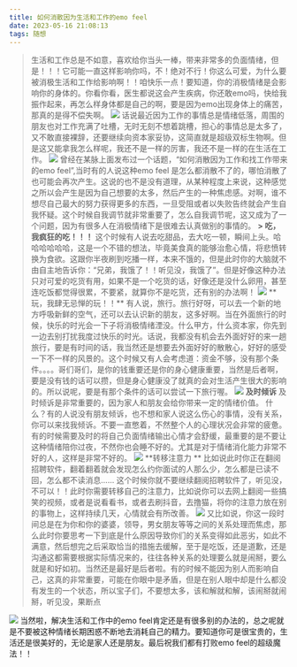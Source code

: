 ```yaml
---
title: 如何消散因为生活和工作的emo feel
date: 2023-05-16 21:08:13
tags: 随想
---
```


> 生活和工作总是不如意，喜欢给你当头一棒，带来非常多的负面情绪，但是！！！它可能一直这样影响你吗，不！绝对不行！你这么可爱，为什么要被消极生活和工作给影响啊！！咱快乐一点！要知道，你的消极情绪是会影响你的身体的。你看你看，医生都说这会产生疾病，你还敢emo吗，快给我振作起来，再怎么样身体都是自己的啊，要是因为emo出现身体上的痛苦，那真的是得不偿失啊。
[![](https://pic3.zhimg.com/80/v2-6665406991202955c01573b42e75c63a_720w.webp)](http://pic3.zhimg.com/80/v2-6665406991202955c01573b42e75c63a_720w.webp)
     话说最近因为工作的事情总是情绪低落，周围的朋友也对工作充满了吐槽，无时无刻不想着跳槽，担心的事情总是太多了，又不敢直接裸辞，还要继续向资本家妥协，这简直就是超级双标生物啊。但是这又能拿我怎么样呢，我还不是一样的厉害，我还不是一样的在生活在工作。
[![](https://pic3.zhimg.com/80/v2-f6c08b45b439f4e8c54418f1b7b2b13e_720w.webp)](http://pic3.zhimg.com/80/v2-f6c08b45b439f4e8c54418f1b7b2b13e_720w.webp)
      曾经在某脉上面发布过一个话题，“如何消散因为工作和找工作带来的emo feel”,当时有的人说这种emo feel 是怎么都消散不了的，哪怕消散了也可能会再次产生。这说的也不是没有道理，从某种程度上来说，这种感觉之所以会产生是因为自己想要的太多，然后产生的一种焦虑感。对啊，谁不想尽自己最大的努力获得更多的东西，一旦受阻或者以失败告终就会产生自我怀疑。这个时候自我调节就非常重要了，怎么自我调节呢，这又成为了一个问题，因为有很多人在消极情绪下是很难去认真做别的事情的。
**> 吃，我疯狂的吃！！！**
      这个时候有人说去吃甜品，去大吃一顿，瞬间上头。哈哈哈哈哈哈，这是一个不错的想法，毕竟美食真的能够治愈心情，将悲愤转换为食欲。这跟你半夜刷到吃播一样，本来不饿的，但是此时你的大脑就不由自主地告诉你：“兄弟，我饿了！！听见没，我饿了”。但是好像这种办法只对可爱的吃货有用，如果不是一个吃货的话，好像还是没什么卵用，甚至连吃饭都觉得很累，不要紧，就算你不是吃货，还有别的办法啊！
[![](https://pic4.zhimg.com/80/v2-80f9d35ffd2fd9d6f74e9f10500b7977_720w.webp)](http://pic4.zhimg.com/80/v2-80f9d35ffd2fd9d6f74e9f10500b7977_720w.webp)
**  玩，我肆无忌惮的玩！！**
    有人说，旅行。旅行好呀，可以去一个新的地方呼吸新鲜的空气，还可以去认识新的朋友，这多好啊。当在外面旅行的时候，快乐的时光会一下子将消极情绪湮没。什么甲方，什么资本家，你先到一边去别打扰我度过快乐的时光。话说，我都没有机会去外面好好的来一趟旅行，要是有时间的话，我当然还是想要去外面好好的散散心，好好的感受一下不一样的风景的。这个时候又有人会考虑道：资金不够，没有那个条件。。。。哥们哥们，是你的钱重要还是你的身心健康重要，当然是后者啊，要是没有钱的话可以攒，但是身心健康没了就真的会对生活产生很大的影响的。所以说呢，要是有那个条件的话可以尝试一下旅行喔。
[![](https://pic3.zhimg.com/80/v2-57829dc5b13fbe0b0bcde5c2c9cf58f2_720w.webp)](http://pic3.zhimg.com/80/v2-57829dc5b13fbe0b0bcde5c2c9cf58f2_720w.webp)
**及时倾诉**
   及时倾诉是非常重要的，因为家人和朋友会给你带来一定的情绪价值。
   什么？有的人说没有朋友倾诉，也不想和家人说这么伤心的事情，没有关系，你可以来找我倾诉。不要一直憋着，不然整个人的心理状况会非常的疲惫。有的时候需要及时的将自己负面情绪输出心情才会舒缓，最重要的是不要让这种情绪陪你过夜，不然你也会睡不好的。尤其是对于情绪消化能力非常不好的人，这样是非常不好的。
[![](https://pic1.zhimg.com/v2-2363e1a3d629bee40b83c6759e52f198_b.jpg)](http://pic1.zhimg.com/v2-2363e1a3d629bee40b83c6759e52f198_b.jpg)
**转移注意力  **
    比如说此时你正在翻阅招聘软件，翻着翻着就会发现怎么约你面试的人那么少，怎么都是已读不回，怎么都不读消息......  这个时候你就不要继续翻阅招聘软件了，听见没，不可以！！此时你需要转移自己的注意力，比如说你可以去网上翻阅一些搞笑的视频，或者是说看看书，或者去刷抖音，去撸猫，将你的注意力放在别的事物上，这样持续几天，心情就会有所改善。
    [![](https://pic4.zhimg.com/80/v2-89657fbed7289e2c1c45733776701e1f_720w.webp)](http://pic4.zhimg.com/80/v2-89657fbed7289e2c1c45733776701e1f_720w.webp)
	又比如说，你这一段时间总是在为你和你的婆婆，领导，男女朋友等等之间的关系处理而焦虑，那么此时你要思考一下到底是什么原因导致你们的关系变得如此恶劣，如此不满意，然后想完之后采取恰当的措施去缓解，至于是吃饭，还是道歉，还是沟通这都需要根据实际情况来的，往往各种关系的处理要么就是闹掰，要么就是和好如初。当然还是最好是后者啦。有的时候不能因为别人而影响自己，这真的非常重要，可能在你眼中是矛盾，但是在别人眼中却是什么都没有发生的一个状态，所以宝子们，不要想太多，该和解就和解，该闹掰就闹掰，听见没，果断点

[![](https://pic2.zhimg.com/v2-3fb5f4403c54a8252ea2d496e9df111d_b.webp)](https://pic2.zhimg.com/v2-3fb5f4403c54a8252ea2d496e9df111d_b.webp)
     当然啦，解决生活和工作中的emo feel肯定还是有很多别的办法的，总之呢就是不要被这种情绪长期困惑不断地去消耗自己的精力。要知道你可是很宝贵的，生活还是很美好的，无论是家人还是朋友。最后祝我们都有打败emo feel的超级魔法！！

